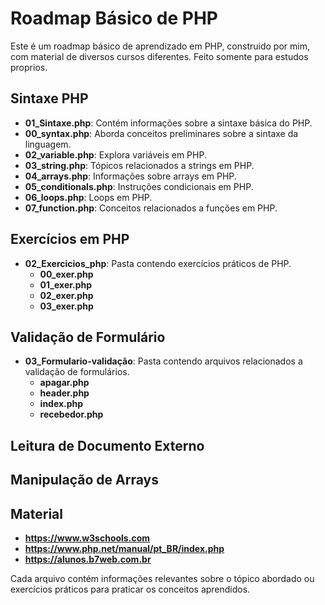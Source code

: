 <h1>Roadmap Básico de PHP</h1>

Este é um roadmap básico de aprendizado em PHP, construido por mim, com material de diversos cursos diferentes. 
Feito somente para estudos proprios. 

## Sintaxe PHP

- **01_Sintaxe.php**: Contém informações sobre a sintaxe básica do PHP.
- **00_syntax.php**: Aborda conceitos preliminares sobre a sintaxe da linguagem.
- **02_variable.php**: Explora variáveis em PHP.
- **03_string.php**: Tópicos relacionados a strings em PHP.
- **04_arrays.php**: Informações sobre arrays em PHP.
- **05_conditionals.php**: Instruções condicionais em PHP.
- **06_loops.php**: Loops em PHP.
- **07_function.php**: Conceitos relacionados a funções em PHP.

## Exercícios em PHP

- **02_Exercicios_php**: Pasta contendo exercícios práticos de PHP.
  - **00_exer.php**
  - **01_exer.php**
  - **02_exer.php**
  - **03_exer.php**

## Validação de Formulário

- **03_Formulario-validação**: Pasta contendo arquivos relacionados a validação de formulários.
  - **apagar.php**
  - **header.php**
  - **index.php**
  - **recebedor.php**

## Leitura de Documento Externo

## Manipulação de Arrays

  ## Material
- **https://www.w3schools.com**
- **https://www.php.net/manual/pt_BR/index.php**
- **https://alunos.b7web.com.br**

Cada arquivo contém informações relevantes sobre o tópico abordado ou exercícios práticos para praticar os conceitos aprendidos.
